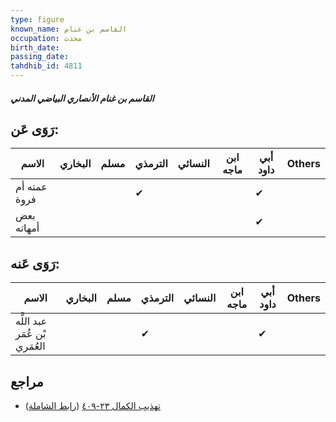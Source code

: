 ```yaml
---
type: figure
known_name: القاسم بن غنام
occupation: محدث
birth_date:
passing_date:
tahdhib_id: 4811
---
```

##### القاسم بن غنام الأنصاري البياضي المدني

## رَوَى عَن:
| الاسم        | البخاري | مسلم | الترمذي | النسائي | ابن ماجه | أبي داود | Others |
| ------------ | ------- | ---- | ------- | ------- | -------- | -------- | ------ |
| عمته أم فروة |         |      | ✔       |         |          | ✔        |        |
| بعض أمهاته   |         |      |         |         |          | ✔        |        |
## رَوَى عَنه:
| الاسم                         | البخاري | مسلم | الترمذي | النسائي | ابن ماجه | أبي داود | Others |
| ----------------------------- | ------- | ---- | ------- | ------- | -------- | -------- | ------ |
| عبد اللَّه بْن عُمَر العُمَري |         |      | ✔       |         |          | ✔        |        |
## مراجع
- [تهذيب الكمال ٢٣-٤٠٩](obsidian://open?vault=Tahdhib-al-Kamal&file=Figures/٤٨١١-القاسم%20بن%20غنام%20الأنصاري%20البياضي%20المدني) ([رابط الشاملة](https://shamela.ws/book/3722/12296))